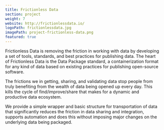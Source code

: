 ```yaml
---
title: Frictionless Data
section: project
weight: 7
website: http://frictionlessdata.io/
logoPath: frictionlessdata.jpg
imagePath: project-frictionless-data.png
featured: true
---
```


Frictionless Data is removing the friction in working with data by developing a set of tools, standards, and best practices for publishing data. The heart of Frictionless Data is the Data Package standard, a containerization format for any kind of data based on existing practices for publishing open-source software.

<!--more-->The frictions we in getting, sharing, and validating data stop people from truly benefiting from the wealth of data being opened up every day. This kills the cycle of find/improve/share that makes for a dynamic and productive data ecosystem.

We provide a simple wrapper and basic structure for transportation of data that significantly reduces the friction in data sharing and integration, supports automation and does this without imposing major changes on the underlying data being packaged.
